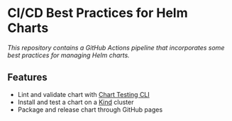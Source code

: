 # CI/CD Best Practices for Helm Charts

*This repository contains a GitHub Actions pipeline that incorporates some best practices for managing Helm charts.*

## Features

* Lint and validate chart with [Chart Testing CLI](https://github.com/helm/chart-testing)
* Install and test a chart on a [Kind](https://kind.sigs.k8s.io/) cluster
* Package and release chart through GitHub pages


